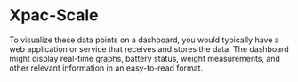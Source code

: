 # Xpac-Scale
To visualize these data points on a dashboard, you would typically have a web application or service that receives and stores the data. The dashboard might display real-time graphs, battery status, weight measurements, and other relevant information in an easy-to-read format.
